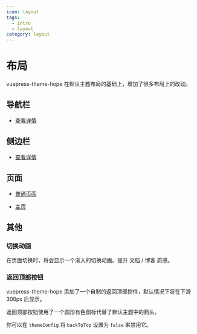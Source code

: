 ```yaml
---
icon: layout
tags: 
  - intro
  - layout
category: layout
---
```


# 布局

vuepress-theme-hope 在默认主题布局的基础上，增加了很多布局上的改动。

## 导航栏

- [查看详情](navbar.md)

## 侧边栏

- [查看详情](sidebar.md)

## 页面

- [普通页面](page.md)

- [主页](home.md)

## 其他

### 切换动画

在页面切换时，将会显示一个渐入的切换动画。提升 文档 / 博客 质感。

### 返回顶部按钮

vuepress-theme-hope 添加了一个自制的返回顶部控件，默认情况下将在下滑 300px 后显示。

返回顶部按钮使用了一个圆形有色图标代替了默认主题中的箭头。

你可以在 `themeConfig` 将 `backToTop` 设置为 `false` 来禁用它。
